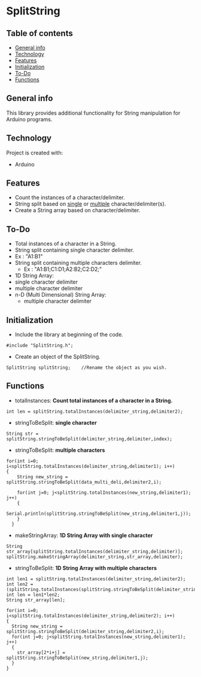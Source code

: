 # SplitString

## Table of contents
* [General info](#general-info)
* [Technology](#technology)
* [Features](#features)
* [Initialization](#initialization)
* [To-Do](#to-Do)
* [Functions](#functions)

## General info
This library provides additional functionality for String manipulation for Arduino programs.

## Technology
Project is created with:
* Arduino

## Features
* Count the instances of a character/delimiter.
* String split based on <ins>single</ins> or <ins>multiple</ins> character/delimiter(s).
* Create a String array based on character/delimiter.

## To-Do
* Total instances of a character in a String.
* String split containing single character delimiter.
 * Ex : "A1:B1"
* String split containing multiple characters delimiter.
  * Ex : "A1:B1;C1:D1;A2:B2;C2:D2;"
* 1D String Array:
 * single character delimiter
 * multiple character delimiter
* n-D (Multi Dimensional) String Array:
  * multiple character delimiter

## Initialization
* Include the library at beginning of the code.
```
#include "SplitString.h";
```
* Create an object of the SplitString.
```
SplitString splitString;    //Rename the object as you wish.
```

## Functions
* totalInstances: <b>Count total instances of a character in a String.</b>
```
int len = splitString.totalInstances(delimiter_string,delimiter2);
```
* stringToBeSplit: <b>single character</b>
```
String str = splitString.stringToBeSplit(delimiter_string,delimiter,index);
```
* stringToBeSplit: <b>multiple characters</b>
```
for(int i=0; i<splitString.totalInstances(delimiter_string,delimiter1); i++)
{
    String new_string = splitString.stringToBeSplit(data_multi_deli,delimiter2,i);

    for(int j=0; j<splitString.totalInstances(new_string,delimiter1); j++)
    {
      Serial.println(splitString.stringToBeSplit(new_string,delimiter1,j));
    }
  }
```
* makeStringArray: <b>1D String Array with single character</b>
```
String str_array[splitString.totalInstances(delimiter_string,delimiter)];  
splitString.makeStringArray(delimiter_string,str_array,delimiter);  
```
* stringToBeSplit: <b>1D String Array with multiple characters</b>
```
int len1 = splitString.totalInstances(delimiter_string,delimiter2);
int len2 = (splitString.totalInstances(splitString.stringToBeSplit(delimiter_string,delimiter2,0),delimiter1));
int len = len1*len2;
String str_array[len];
```
```
for(int i=0; i<splitString.totalInstances(delimiter_string,delimiter2); i++)
{
  String new_string = splitString.stringToBeSplit(delimiter_string,delimiter2,i);
  for(int j=0; j<splitString.totalInstances(new_string,delimiter1); j++)
  {
    str_array[2*i+j] = splitString.stringToBeSplit(new_string,delimiter1,j);
  }
}
```
